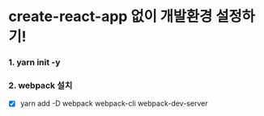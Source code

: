 # create-react-app 없이 개발환경 설정하기!
 ### 1. yarn init -y
 ### 2. webpack 설치 
 
  - [x] yarn add -D webpack webpack-cli webpack-dev-server

